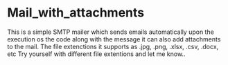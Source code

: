 # Mail_with_attachments

This is a simple SMTP mailer which sends emails automatically upon the execution os the code along with the message it can also add attachments to the mail.
The file extenctions it supports as .jpg, .png, .xlsx, .csv, .docx, etc
Try yourself with different file extentions and let me know..

